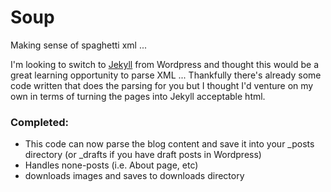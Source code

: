 # Soup

Making sense of spaghetti xml ...

I'm looking to switch to [Jekyll](http://jekyllrb.com/) from Wordpress and thought this would be a great learning opportunity to parse XML ...
Thankfully there's already some code written that does the parsing for you but I thought I'd venture on my own in terms of turning the pages
into Jekyll acceptable html.

### Completed:

- This code can now parse the blog content and save it into your _posts directory (or _drafts if you have draft posts in Wordpress)
- Handles none-posts (i.e. About page, etc)
- downloads images and saves to downloads directory





